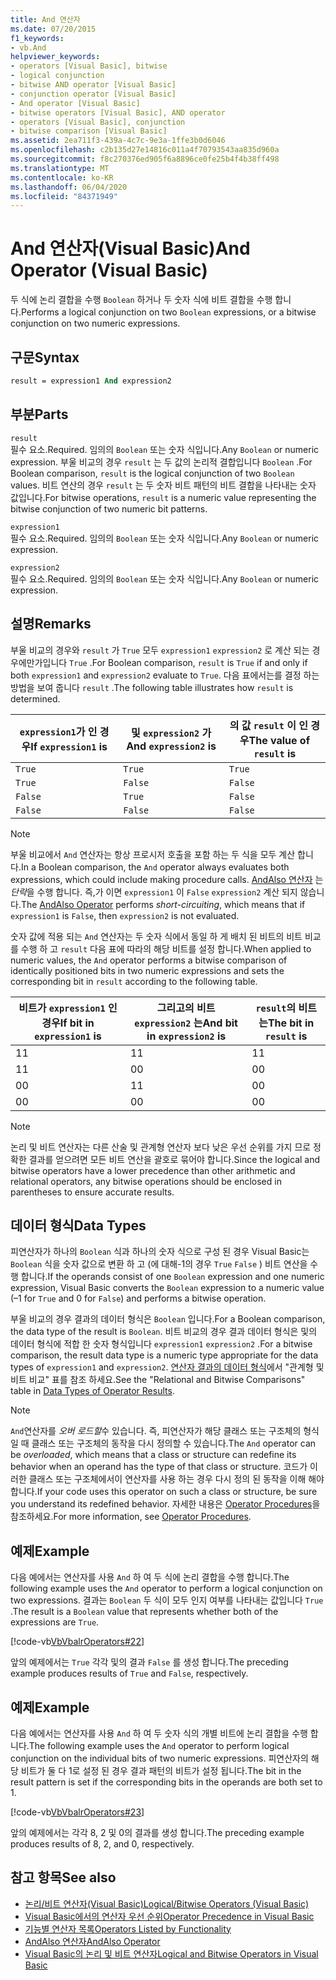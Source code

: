```yaml
---
title: And 연산자
ms.date: 07/20/2015
f1_keywords:
- vb.And
helpviewer_keywords:
- operators [Visual Basic], bitwise
- logical conjunction
- bitwise AND operator [Visual Basic]
- conjunction operator [Visual Basic]
- And operator [Visual Basic]
- bitwise operators [Visual Basic], AND operator
- operators [Visual Basic], conjunction
- bitwise comparison [Visual Basic]
ms.assetid: 2ea711f3-439a-4c7c-9e3a-1ffe3b0d6046
ms.openlocfilehash: c2b135d27e14816c011a4f70793543aa835d960a
ms.sourcegitcommit: f8c270376ed905f6a8896ce0fe25b4f4b38ff498
ms.translationtype: MT
ms.contentlocale: ko-KR
ms.lasthandoff: 06/04/2020
ms.locfileid: "84371949"
---
```

# <a name="and-operator-visual-basic"></a><span data-ttu-id="a0192-102">And 연산자(Visual Basic)</span><span class="sxs-lookup"><span data-stu-id="a0192-102">And Operator (Visual Basic)</span></span>
<span data-ttu-id="a0192-103">두 식에 논리 결합을 수행 `Boolean` 하거나 두 숫자 식에 비트 결합을 수행 합니다.</span><span class="sxs-lookup"><span data-stu-id="a0192-103">Performs a logical conjunction on two `Boolean` expressions, or a bitwise conjunction on two numeric expressions.</span></span>  
  
## <a name="syntax"></a><span data-ttu-id="a0192-104">구문</span><span class="sxs-lookup"><span data-stu-id="a0192-104">Syntax</span></span>  
  
```vb  
result = expression1 And expression2  
```  
  
## <a name="parts"></a><span data-ttu-id="a0192-105">부분</span><span class="sxs-lookup"><span data-stu-id="a0192-105">Parts</span></span>  
 `result`  
 <span data-ttu-id="a0192-106">필수 요소.</span><span class="sxs-lookup"><span data-stu-id="a0192-106">Required.</span></span> <span data-ttu-id="a0192-107">임의의 `Boolean` 또는 숫자 식입니다.</span><span class="sxs-lookup"><span data-stu-id="a0192-107">Any `Boolean` or numeric expression.</span></span> <span data-ttu-id="a0192-108">부울 비교의 경우 `result` 는 두 값의 논리적 결합입니다 `Boolean` .</span><span class="sxs-lookup"><span data-stu-id="a0192-108">For Boolean comparison, `result` is the logical conjunction of two `Boolean` values.</span></span> <span data-ttu-id="a0192-109">비트 연산의 경우 `result` 는 두 숫자 비트 패턴의 비트 결합을 나타내는 숫자 값입니다.</span><span class="sxs-lookup"><span data-stu-id="a0192-109">For bitwise operations, `result` is a numeric value representing the bitwise conjunction of two numeric bit patterns.</span></span>  
  
 `expression1`  
 <span data-ttu-id="a0192-110">필수 요소.</span><span class="sxs-lookup"><span data-stu-id="a0192-110">Required.</span></span> <span data-ttu-id="a0192-111">임의의 `Boolean` 또는 숫자 식입니다.</span><span class="sxs-lookup"><span data-stu-id="a0192-111">Any `Boolean` or numeric expression.</span></span>  
  
 `expression2`  
 <span data-ttu-id="a0192-112">필수 요소.</span><span class="sxs-lookup"><span data-stu-id="a0192-112">Required.</span></span> <span data-ttu-id="a0192-113">임의의 `Boolean` 또는 숫자 식입니다.</span><span class="sxs-lookup"><span data-stu-id="a0192-113">Any `Boolean` or numeric expression.</span></span>  
  
## <a name="remarks"></a><span data-ttu-id="a0192-114">설명</span><span class="sxs-lookup"><span data-stu-id="a0192-114">Remarks</span></span>  
 <span data-ttu-id="a0192-115">부울 비교의 경우와 `result` 가 `True` 모두 `expression1` `expression2` 로 계산 되는 경우에만가입니다 `True` .</span><span class="sxs-lookup"><span data-stu-id="a0192-115">For Boolean comparison, `result` is `True` if and only if both `expression1` and `expression2` evaluate to `True`.</span></span> <span data-ttu-id="a0192-116">다음 표에서는를 결정 하는 방법을 보여 줍니다 `result` .</span><span class="sxs-lookup"><span data-stu-id="a0192-116">The following table illustrates how `result` is determined.</span></span>  
  
|<span data-ttu-id="a0192-117">`expression1`가 인 경우</span><span class="sxs-lookup"><span data-stu-id="a0192-117">If `expression1` is</span></span>|<span data-ttu-id="a0192-118">및 `expression2` 가</span><span class="sxs-lookup"><span data-stu-id="a0192-118">And `expression2` is</span></span>|<span data-ttu-id="a0192-119">의 값 `result` 이 인 경우</span><span class="sxs-lookup"><span data-stu-id="a0192-119">The value of `result` is</span></span>|  
|-------------------------|--------------------------|------------------------------|  
|`True`|`True`|`True`|  
|`True`|`False`|`False`|  
|`False`|`True`|`False`|  
|`False`|`False`|`False`|  
  
> [!NOTE]
> <span data-ttu-id="a0192-120">부울 비교에서 `And` 연산자는 항상 프로시저 호출을 포함 하는 두 식을 모두 계산 합니다.</span><span class="sxs-lookup"><span data-stu-id="a0192-120">In a Boolean comparison, the `And` operator always evaluates both expressions, which could include making procedure calls.</span></span> <span data-ttu-id="a0192-121">[AndAlso 연산자](andalso-operator.md) 는 *단락*을 수행 합니다. 즉,가 이면 `expression1` 이 `False` `expression2` 계산 되지 않습니다.</span><span class="sxs-lookup"><span data-stu-id="a0192-121">The [AndAlso Operator](andalso-operator.md) performs *short-circuiting*, which means that if `expression1` is `False`, then `expression2` is not evaluated.</span></span>  
  
 <span data-ttu-id="a0192-122">숫자 값에 적용 되는 `And` 연산자는 두 숫자 식에서 동일 하 게 배치 된 비트의 비트 비교를 수행 하 고 `result` 다음 표에 따라의 해당 비트를 설정 합니다.</span><span class="sxs-lookup"><span data-stu-id="a0192-122">When applied to numeric values, the `And` operator performs a bitwise comparison of identically positioned bits in two numeric expressions and sets the corresponding bit in `result` according to the following table.</span></span>  
  
|<span data-ttu-id="a0192-123">비트가 `expression1` 인 경우</span><span class="sxs-lookup"><span data-stu-id="a0192-123">If bit in `expression1` is</span></span>|<span data-ttu-id="a0192-124">그리고의 비트 `expression2` 는</span><span class="sxs-lookup"><span data-stu-id="a0192-124">And bit in `expression2` is</span></span>|<span data-ttu-id="a0192-125">`result`의 비트는</span><span class="sxs-lookup"><span data-stu-id="a0192-125">The bit in `result` is</span></span>|  
|--------------------------------|---------------------------------|----------------------------|  
|<span data-ttu-id="a0192-126">1</span><span class="sxs-lookup"><span data-stu-id="a0192-126">1</span></span>|<span data-ttu-id="a0192-127">1</span><span class="sxs-lookup"><span data-stu-id="a0192-127">1</span></span>|<span data-ttu-id="a0192-128">1</span><span class="sxs-lookup"><span data-stu-id="a0192-128">1</span></span>|  
|<span data-ttu-id="a0192-129">1</span><span class="sxs-lookup"><span data-stu-id="a0192-129">1</span></span>|<span data-ttu-id="a0192-130">0</span><span class="sxs-lookup"><span data-stu-id="a0192-130">0</span></span>|<span data-ttu-id="a0192-131">0</span><span class="sxs-lookup"><span data-stu-id="a0192-131">0</span></span>|  
|<span data-ttu-id="a0192-132">0</span><span class="sxs-lookup"><span data-stu-id="a0192-132">0</span></span>|<span data-ttu-id="a0192-133">1</span><span class="sxs-lookup"><span data-stu-id="a0192-133">1</span></span>|<span data-ttu-id="a0192-134">0</span><span class="sxs-lookup"><span data-stu-id="a0192-134">0</span></span>|  
|<span data-ttu-id="a0192-135">0</span><span class="sxs-lookup"><span data-stu-id="a0192-135">0</span></span>|<span data-ttu-id="a0192-136">0</span><span class="sxs-lookup"><span data-stu-id="a0192-136">0</span></span>|<span data-ttu-id="a0192-137">0</span><span class="sxs-lookup"><span data-stu-id="a0192-137">0</span></span>|  
  
> [!NOTE]
> <span data-ttu-id="a0192-138">논리 및 비트 연산자는 다른 산술 및 관계형 연산자 보다 낮은 우선 순위를 가지 므로 정확한 결과를 얻으려면 모든 비트 연산을 괄호로 묶어야 합니다.</span><span class="sxs-lookup"><span data-stu-id="a0192-138">Since the logical and bitwise operators have a lower precedence than other arithmetic and relational operators, any bitwise operations should be enclosed in parentheses to ensure accurate results.</span></span>  
  
## <a name="data-types"></a><span data-ttu-id="a0192-139">데이터 형식</span><span class="sxs-lookup"><span data-stu-id="a0192-139">Data Types</span></span>  
 <span data-ttu-id="a0192-140">피연산자가 하나의 `Boolean` 식과 하나의 숫자 식으로 구성 된 경우 Visual Basic는 `Boolean` 식을 숫자 값으로 변환 하 고 (에 대해-1의 경우 `True` `False` ) 비트 연산을 수행 합니다.</span><span class="sxs-lookup"><span data-stu-id="a0192-140">If the operands consist of one `Boolean` expression and one numeric expression, Visual Basic converts the `Boolean` expression to a numeric value (–1 for `True` and 0 for `False`) and performs a bitwise operation.</span></span>  
  
 <span data-ttu-id="a0192-141">부울 비교의 경우 결과의 데이터 형식은 `Boolean` 입니다.</span><span class="sxs-lookup"><span data-stu-id="a0192-141">For a Boolean comparison, the data type of the result is `Boolean`.</span></span> <span data-ttu-id="a0192-142">비트 비교의 경우 결과 데이터 형식은 및의 데이터 형식에 적합 한 숫자 형식입니다 `expression1` `expression2` .</span><span class="sxs-lookup"><span data-stu-id="a0192-142">For a bitwise comparison, the result data type is a numeric type appropriate for the data types of `expression1` and `expression2`.</span></span> <span data-ttu-id="a0192-143">[연산자 결과의 데이터 형식](data-types-of-operator-results.md)에서 "관계형 및 비트 비교" 표를 참조 하세요.</span><span class="sxs-lookup"><span data-stu-id="a0192-143">See the "Relational and Bitwise Comparisons" table in [Data Types of Operator Results](data-types-of-operator-results.md).</span></span>  
  
> [!NOTE]
> <span data-ttu-id="a0192-144">`And`연산자를 *오버 로드할*수 있습니다. 즉, 피연산자가 해당 클래스 또는 구조체의 형식일 때 클래스 또는 구조체의 동작을 다시 정의할 수 있습니다.</span><span class="sxs-lookup"><span data-stu-id="a0192-144">The `And` operator can be *overloaded*, which means that a class or structure can redefine its behavior when an operand has the type of that class or structure.</span></span> <span data-ttu-id="a0192-145">코드가 이러한 클래스 또는 구조체에서이 연산자를 사용 하는 경우 다시 정의 된 동작을 이해 해야 합니다.</span><span class="sxs-lookup"><span data-stu-id="a0192-145">If your code uses this operator on such a class or structure, be sure you understand its redefined behavior.</span></span> <span data-ttu-id="a0192-146">자세한 내용은 [Operator Procedures](../../programming-guide/language-features/procedures/operator-procedures.md)을 참조하세요.</span><span class="sxs-lookup"><span data-stu-id="a0192-146">For more information, see [Operator Procedures](../../programming-guide/language-features/procedures/operator-procedures.md).</span></span>  
  
## <a name="example"></a><span data-ttu-id="a0192-147">예제</span><span class="sxs-lookup"><span data-stu-id="a0192-147">Example</span></span>  
 <span data-ttu-id="a0192-148">다음 예에서는 연산자를 사용 `And` 하 여 두 식에 논리 결합을 수행 합니다.</span><span class="sxs-lookup"><span data-stu-id="a0192-148">The following example uses the `And` operator to perform a logical conjunction on two expressions.</span></span> <span data-ttu-id="a0192-149">결과는 `Boolean` 두 식이 모두 인지 여부를 나타내는 값입니다 `True` .</span><span class="sxs-lookup"><span data-stu-id="a0192-149">The result is a `Boolean` value that represents whether both of the expressions are `True`.</span></span>  
  
 [!code-vb[VbVbalrOperators#22](~/samples/snippets/visualbasic/VS_Snippets_VBCSharp/VbVbalrOperators/VB/Class1.vb#22)]  
  
 <span data-ttu-id="a0192-150">앞의 예제에서는 `True` 각각 및의 결과 `False` 를 생성 합니다.</span><span class="sxs-lookup"><span data-stu-id="a0192-150">The preceding example produces results of `True` and `False`, respectively.</span></span>  
  
## <a name="example"></a><span data-ttu-id="a0192-151">예제</span><span class="sxs-lookup"><span data-stu-id="a0192-151">Example</span></span>  
 <span data-ttu-id="a0192-152">다음 예에서는 연산자를 사용 `And` 하 여 두 숫자 식의 개별 비트에 논리 결합을 수행 합니다.</span><span class="sxs-lookup"><span data-stu-id="a0192-152">The following example uses the `And` operator to perform logical conjunction on the individual bits of two numeric expressions.</span></span> <span data-ttu-id="a0192-153">피연산자의 해당 비트가 둘 다 1로 설정 된 경우 결과 패턴의 비트가 설정 됩니다.</span><span class="sxs-lookup"><span data-stu-id="a0192-153">The bit in the result pattern is set if the corresponding bits in the operands are both set to 1.</span></span>  
  
 [!code-vb[VbVbalrOperators#23](~/samples/snippets/visualbasic/VS_Snippets_VBCSharp/VbVbalrOperators/VB/Class1.vb#23)]  
  
 <span data-ttu-id="a0192-154">앞의 예제에서는 각각 8, 2 및 0의 결과를 생성 합니다.</span><span class="sxs-lookup"><span data-stu-id="a0192-154">The preceding example produces results of 8, 2, and 0, respectively.</span></span>  
  
## <a name="see-also"></a><span data-ttu-id="a0192-155">참고 항목</span><span class="sxs-lookup"><span data-stu-id="a0192-155">See also</span></span>

- [<span data-ttu-id="a0192-156">논리/비트 연산자(Visual Basic)</span><span class="sxs-lookup"><span data-stu-id="a0192-156">Logical/Bitwise Operators (Visual Basic)</span></span>](logical-bitwise-operators.md)
- [<span data-ttu-id="a0192-157">Visual Basic에서의 연산자 우선 순위</span><span class="sxs-lookup"><span data-stu-id="a0192-157">Operator Precedence in Visual Basic</span></span>](operator-precedence.md)
- [<span data-ttu-id="a0192-158">기능별 연산자 목록</span><span class="sxs-lookup"><span data-stu-id="a0192-158">Operators Listed by Functionality</span></span>](operators-listed-by-functionality.md)
- [<span data-ttu-id="a0192-159">AndAlso 연산자</span><span class="sxs-lookup"><span data-stu-id="a0192-159">AndAlso Operator</span></span>](andalso-operator.md)
- [<span data-ttu-id="a0192-160">Visual Basic의 논리 및 비트 연산자</span><span class="sxs-lookup"><span data-stu-id="a0192-160">Logical and Bitwise Operators in Visual Basic</span></span>](../../programming-guide/language-features/operators-and-expressions/logical-and-bitwise-operators.md)
